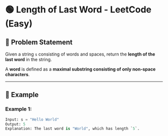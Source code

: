# 🟢 Length of Last Word - LeetCode (Easy)  

## 📌 Problem Statement  

Given a string `s` consisting of words and spaces, return the **length of the last word** in the string.  

A **word** is defined as a **maximal substring consisting of only non-space characters**.  

---

## 🔹 Example  

### **Example 1:**  
```python
Input: s = "Hello World"  
Output: 5  
Explanation: The last word is "World", which has length `5`.

